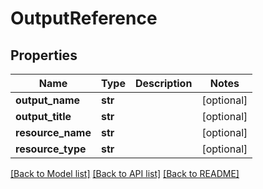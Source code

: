 # OutputReference

## Properties
Name | Type | Description | Notes
------------ | ------------- | ------------- | -------------
**output_name** | **str** |  | [optional] 
**output_title** | **str** |  | [optional] 
**resource_name** | **str** |  | [optional] 
**resource_type** | **str** |  | [optional] 

[[Back to Model list]](../README.md#documentation-for-models) [[Back to API list]](../README.md#documentation-for-api-endpoints) [[Back to README]](../README.md)

